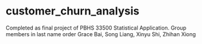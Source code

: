 # customer_churn_analysis
Completed as final project of PBHS 33500 Statistical Application. Group members in last name order Grace Bai, Song Liang, Xinyu Shi, Zhihan Xiong
